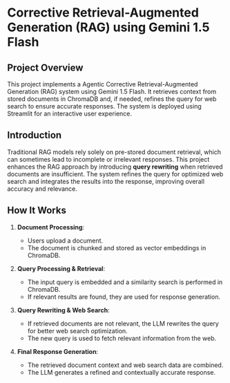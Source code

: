 # Corrective Retrieval-Augmented Generation (RAG) using Gemini 1.5 Flash

## Project Overview
This project implements a Agentic Corrective Retrieval-Augmented Generation (RAG) system using Gemini 1.5 Flash. It retrieves context from stored documents in ChromaDB and, if needed, refines the query for web search to ensure accurate responses. The system is deployed using Streamlit for an interactive user experience.

## Introduction
Traditional RAG models rely solely on pre-stored document retrieval, which can sometimes lead to incomplete or irrelevant responses. This project enhances the RAG approach by introducing **query rewriting** when retrieved documents are insufficient. The system refines the query for optimized web search and integrates the results into the response, improving overall accuracy and relevance.

## How It Works
1. **Document Processing**:
   - Users upload a document.
   - The document is chunked and stored as vector embeddings in ChromaDB.

2. **Query Processing & Retrieval**:
   - The input query is embedded and a similarity search is performed in ChromaDB.
   - If relevant results are found, they are used for response generation.

3. **Query Rewriting & Web Search**:
   - If retrieved documents are not relevant, the LLM rewrites the query for better web search optimization.
   - The new query is used to fetch relevant information from the web.

4. **Final Response Generation**:
   - The retrieved document context and web search data are combined.
   - The LLM generates a refined and contextually accurate response.
